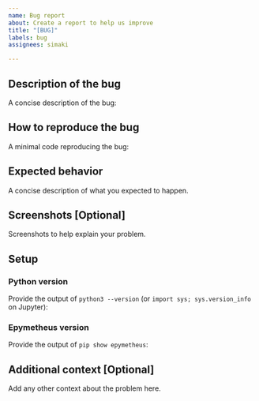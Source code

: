 ```yaml
---
name: Bug report
about: Create a report to help us improve
title: "[BUG]"
labels: bug
assignees: simaki

---
```


## Description of the bug
A concise description of the bug:

## How to reproduce the bug
A minimal code reproducing the bug:

## Expected behavior
A concise description of what you expected to happen.

## Screenshots [Optional]
Screenshots to help explain your problem.

## Setup

### Python version
Provide the output of `python3 --version` (or `import sys; sys.version_info` on Jupyter):

### Epymetheus version
Provide the output of `pip show epymetheus`:

## Additional context [Optional]
Add any other context about the problem here.

